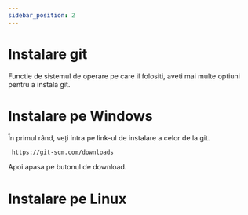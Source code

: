 ```yaml
---
sidebar_position: 2
---
```


# Instalare git

Functie de sistemul de operare pe care il folositi, aveti mai multe optiuni pentru a instala git.

# Instalare pe Windows

În primul rând, veți intra pe link-ul de instalare a celor de la git.
```bash
 https://git-scm.com/downloads
```

Apoi apasa pe butonul de download.


# Instalare pe Linux 